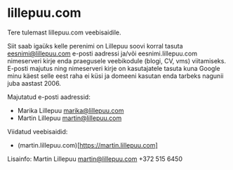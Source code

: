 # lillepuu.com
Tere tulemast lillepuu.com veebisaidile. 

Siit saab igaüks kelle perenimi on Lillepuu soovi korral tasuta eesnimi@lillepuu.com e-posti aadressi ja/või eesnimi.lillepuu.com nimeserveri kirje enda praegusele veebikodule (blogi, CV, vms) viitamiseks. E-posti majutus ning nimeserveri kirje on kasutajatele tasuta kuna Google minu käest selle eest raha ei küsi ja domeeni kasutan enda tarbeks nagunii juba aastast 2006.

Majutatud e-posti aadressid:
- Marika Lillepuu <marika@lillepuu.com>
- Martin Lillepuu <martin@lillepuu.com>

Viidatud veebisaidid:
- (martin.lillepuu.com)[https://martin.lillepuu.com]

Lisainfo: Martin Lillepuu <martin@lillepuu.com> +372 515 6450
